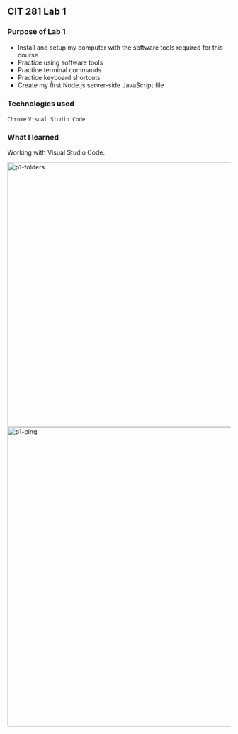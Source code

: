 ## CIT 281 Lab 1

### Purpose of Lab 1
* Install and setup my computer with the software tools required for this course
* Practice using software tools
* Practice terminal commands
* Practice keyboard shortcuts
* Create my first Node.js server-side JavaScript file

### Technologies used
`Chrome`
`Visual Studio Code`

### What I learned
Working with Visual Studio Code.

<img width="597" alt="p1-folders" src="https://github.com/asoberoi/cit281-Lab1/assets/134101380/797d4e8d-f05f-45f3-bd67-11c208224b68">
<img width="676" alt="p1-ping" src="https://github.com/asoberoi/cit281-Lab1/assets/134101380/610a9de0-643b-4fef-9793-48b218095378">

